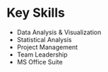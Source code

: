 # Key Skills
- Data Analysis & Visualization
- Statistical Analysis
- Project Management
- Team Leadership
- MS Office Suite

